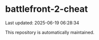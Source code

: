 # battlefront-2-cheat

Last updated: 2025-06-19 06:28:34

This repository is automatically maintained.
